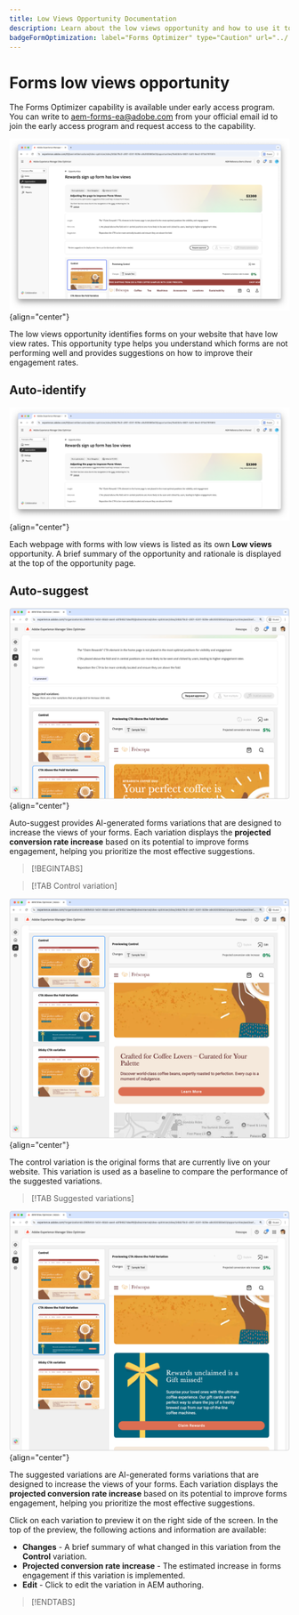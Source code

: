 ```yaml
---
title: Low Views Opportunity Documentation
description: Learn about the low views opportunity and how to use it to improve forms engagement on your website.
badgeFormOptimization: label="Forms Optimizer" type="Caution" url="../../opportunity-types/form-optimization.md" tooltip="Forms Optimizer"
---
```


# Forms low views opportunity

<span class="preview"> The Forms Optimizer capability is available under early access program. You can write to aem-forms-ea@adobe.com from your official email id to join the early access program and request access to the capability. </span>

![Low views opportunity](./assets/low-views/hero.png){align="center"}

The low views opportunity identifies forms on your website that have low view rates. This opportunity type helps you understand which forms are not performing well and provides suggestions on how to improve their engagement rates.

## Auto-identify

![Auto-identify low views](./assets/low-views/auto-identify.png){align="center"}

Each webpage with forms with low views is listed as its own **Low views** opportunity. A brief summary of the opportunity and rationale is displayed at the top of the opportunity page.

## Auto-suggest

![Auto-suggest low views](./assets/low-views/auto-suggest.png){align="center"}

Auto-suggest provides AI-generated forms variations that are designed to increase the views of your forms. Each variation displays the **projected conversion rate increase** based on its potential to improve forms engagement, helping you prioritize the most effective suggestions.

>[!BEGINTABS]

>[!TAB Control variation]

![Control variations](./assets/low-views/control-variation.png){align="center"}

The control variation is the original forms that are currently live on your website. This variation is used as a baseline to compare the performance of the suggested variations.

>[!TAB Suggested variations]

![Suggested variations](./assets/low-views/suggested-variations.png){align="center"}

The suggested variations are AI-generated forms variations that are designed to increase the views of your forms. Each variation displays the **projected conversion rate increase** based on its potential to improve forms engagement, helping you prioritize the most effective suggestions.

Click on each variation to preview it on the right side of the screen. In the top of the preview, the following actions and information are available:

* **Changes** - A brief summary of what changed in this variation from the **Control** variation.
* **Projected conversion rate increase** - The estimated increase in forms engagement if this variation is implemented.
* **Edit** - Click to edit the variation in AEM authoring.

>[!ENDTABS]

<!-- 

## Auto-optimize

[!BADGE Ultimate]{type=Positive tooltip="Ultimate"}

![Auto-optimize low views](./assets/low-views/auto-optimize.png){align="center"}

Sites Optimizer Ultimate adds the ability to deploy auto-optimization for the issues found by the low views opportunity.

>[!BEGINTABS]

>[!TAB Test multiple]


>[!TAB Publish selected]

{{auto-optimize-deploy-optimization-slack}}

>[!TAB Request approval]

{{auto-optimize-request-approval}}

>[!ENDTABS]

--> 

